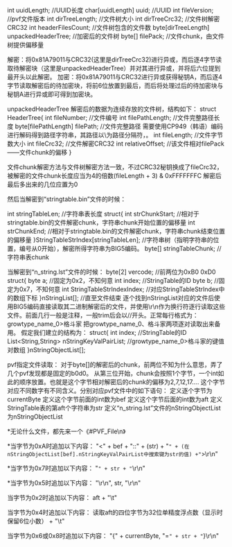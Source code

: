 int uuidLength; //UUID长度
char[uuidLength] uuid; //UUID
int fileVersion; //pvf文件版本
int dirTreeLength; //文件树大小
int dirTreeCrc32; //文件树解密CRC32
int headerFilesCount; //文件树包含的文件数
byte[dirTreeLength] unpackedHeaderTree; //加密后的文件树
byte[] filePack; //文件chunk，由文件树提供偏移量

解密：将0x81A79011与CRC32(这里是dirTreeCrc32)进行异或，而后逐4字节读取待解密块（这里是unpackedHeaderTree）并对其进行异或，并将后六位提到最开头以此解密。
加密：将0x81A79011与CRC32进行异或获得秘钥A，而后逐4字节读取解密后的待加密块，将前6位放置到最后，而后将处理过后的待加密块与秘钥A进行异或即可得到加密块。


unpackedHeaderTree 解密后的数据为连续存放的文件树，结构如下：
struct HeaderTree{
	int fileNumber; //文件编号
	int filePathLength; //文件完整路径长度
	byte[filePathLength] filePath; //文件完整路径 需要使用CP949（韩语）编码进行解码得到路径字符串，其路径以\为路径分隔符，。
	int fileLength; //文件字节数大小
	int fileCrc32; //文件解密CRC32
	int relativeOffset; //该文件相对filePack——文件chunk的偏移
}

文件chunk解密方法与文件树解密方法一致，不过CRC32秘钥换成了fileCrc32，被解密的文件chunk长度应当为4的倍数(fileLength + 3) & 0xFFFFFFFC
解密后最后多出来的几位应置为0

然后当解密到“stringtable.bin”文件的时候：

int stringTableLen; //字符串表长度
struct{
	int strChunkStart; //相对于stringtable.bin的文件解密chunk，字符串chunk开始位置的偏移量
	int strChunkEnd; //相对于stringtable.bin的文件解密chunk，字符串chunk结束位置的偏移量
}StringTableStrIndex[stringTableLen]; //字符串树（指明字符串的位置，编号从0开始），解密所得字符串为BIG5编码。
byte[] stringTableChunk; //字符串表chunk

当解密到“n_string.lst”文件的时候：
byte[2] vercode; //前两位为0xB0 0xD0
struct{
    byte a; //固定为0x2，不知何意
    int index; //StringTable的ID
    byte b; //固定为0x7，不知何意
    int StringTableStrIndexIndex; //对应StringTableStrIndex中的数组下标
}nStringList[]; //直至文件结束
逐个找到nStringList对应的文件后使用BIG5编码直接读取其二进制解密后的文件，并使用\r\n作为换行符逐行读取这些文件。前面几行一般是注释，一般trim后会以//开头。正常每行格式为：
growtype_name_0>格斗家
把growtype_name_0、格斗家两项逐对读取出来备用。
假定我们建立的结构为：
struct{
    int index; //StringTable的ID
    List<String,String> nStringKeyValPairList; //growtype_name_0>格斗家的键值对数组
}nStringObjectList[];


pvf指定文件读取：
对于byte[]的解密后的chunk，前两位不知为什么意思，弄了几个pvf发现都是固定的b0d0。
从第三位开始，chunk会按照1个字节，一个int如此的顺序放置。也就是这个字节相对解密后的chunk的偏移为2,7,12,17....
这个字节对应不同数字有不同含义。分别对应pvf文件中的如下语句：
定义逐个字节为currentByte
定义这个字节前面的int数为bef
定义这个字节后面的int数为aft
定义StringTable表的第aft个字符串为str
定义“n_string.lst”文件的nStringObjectList为nStringObjectList

*无论什么文件，都先来一个《#PVF_File\n》

*当字节为0xA时追加以下内容：
"<" + bef + "::" + (str) + "`" + (在nStringObjectList[bef].nStringKeyValPairList中搜索键为str的值) +"`>\r\n"

*当字节为0x7时追加以下内容：
"`" + str + "`\r\n"

*当字节为0x5时追加以下内容：
"\r\n", str, "\r\n"

当字节为0x2时追加以下内容：
aft + "\t"

当字节为0x4时追加以下内容：
读取aft的四位字节为32位单精度浮点数（显示时保留6位小数） + "\t"

当字节为0x6或0x8时追加以下内容：
"{" + currentByte, "=`" + str + "`}\r\n"

